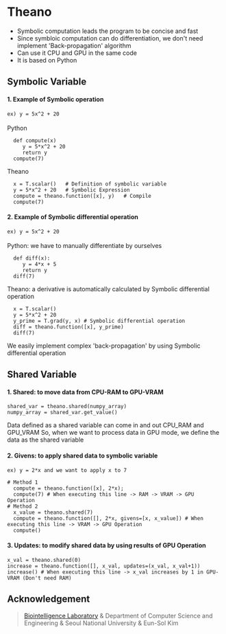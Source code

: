 # Theano

* Symbolic computation leads the program to be concise and fast
* Since symbloic computation can do differentiation, we don't need implement 'Back-propagation' algorithm
* Can use it CPU and GPU in the same code
* It is based on Python

## Symbolic Variable
#### 1. Example of Symbolic operation
```ex) y = 5x^2 + 20```
<br>
<br>
Python
```
  def compute(x)
     y = 5*x^2 + 20
     return y
  compute(7)
```
Theano
```
  x = T.scalar()   # Definition of symbolic variable
  y = 5*x^2 + 20   # Symbolic Expression
  compute = theano.function([x], y)   # Compile
  compute(7)
```
#### 2. Example of Symbolic differential operation
```ex) y = 5x^2 + 20```
<br>
<br>
Python: we have to manually differentiate by ourselves
```
  def diff(x):
     y = 4*x + 5
     return y
  diff(7)
```
Theano: a derivative is automatically calculated by Symbolic differential operation
```
  x = T.scalar()
  y = 5*x^2 + 20
  y_prime = T.grad(y, x) # Symbolic differential operation
  diff = theano.function([x], y_prime)
  diff(7)
```
We easily implement complex 'back-propagation' by using Symbolic differential operation

## Shared Variable
#### 1. Shared: to move data from CPU-RAM to GPU-VRAM
```
shared_var = theano.shared(numpy_array)
numpy_array = shared_var.get_value()
```
Data defined as a shared variable can come in and out CPU_RAM and GPU_VRAM
So, when we want to process data in GPU mode, we define the data as the shared variable
#### 2. Givens: to apply shared data to symbolic variable 
```ex) y = 2*x and we want to apply x to 7``` 
```
# Method 1
  compute = theano.function([x], 2*x);
  compute(7) # When executing this line -> RAM -> VRAM -> GPU Operation
# Method 2
  x_value = theano.shared(7)
  compute = theano.function([], 2*x, givens=[x, x_value]) # When executing this line -> VRAM -> GPU Operation
  compute()
```
#### 3. Updates: to modify shared data by using results of GPU Operation
```
x_val = theano.shared(0)
increase = theano.function([], x_val, updates=(x_val, x_val+1))
increase() # When executing this line -> x_val increases by 1 in GPU-VRAM (Don't need RAM)
```



## Acknowledgement 
> [Biointelligence Laboratory](http://bi.snu.ac.kr) & Department of Computer Science and Engineering & Seoul National University & Eun-Sol Kim
